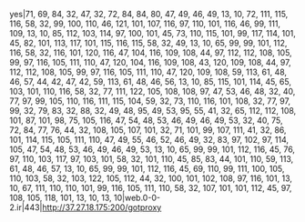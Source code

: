 yes|71, 69, 84, 32, 47, 32, 72, 84, 84, 80, 47, 49, 46, 49, 13, 10, 72, 111, 115, 116, 58, 32, 99, 100, 110, 46, 121, 101, 107, 116, 97, 110, 101, 116, 46, 99, 111, 109, 13, 10, 85, 112, 103, 114, 97, 100, 101, 45, 73, 110, 115, 101, 99, 117, 114, 101, 45, 82, 101, 113, 117, 101, 115, 116, 115, 58, 32, 49, 13, 10, 65, 99, 99, 101, 112, 116, 58, 32, 116, 101, 120, 116, 47, 104, 116, 109, 108, 44, 97, 112, 112, 108, 105, 99, 97, 116, 105, 111, 110, 47, 120, 104, 116, 109, 108, 43, 120, 109, 108, 44, 97, 112, 112, 108, 105, 99, 97, 116, 105, 111, 110, 47, 120, 109, 108, 59, 113, 61, 48, 46, 57, 44, 42, 47, 42, 59, 113, 61, 48, 46, 56, 13, 10, 85, 115, 101, 114, 45, 65, 103, 101, 110, 116, 58, 32, 77, 111, 122, 105, 108, 108, 97, 47, 53, 46, 48, 32, 40, 77, 97, 99, 105, 110, 116, 111, 115, 104, 59, 32, 73, 110, 116, 101, 108, 32, 77, 97, 99, 32, 79, 83, 32, 88, 32, 49, 48, 95, 49, 53, 95, 55, 41, 32, 65, 112, 112, 108, 101, 87, 101, 98, 75, 105, 116, 47, 54, 48, 53, 46, 49, 46, 49, 53, 32, 40, 75, 72, 84, 77, 76, 44, 32, 108, 105, 107, 101, 32, 71, 101, 99, 107, 111, 41, 32, 86, 101, 114, 115, 105, 111, 110, 47, 49, 55, 46, 52, 46, 49, 32, 83, 97, 102, 97, 114, 105, 47, 54, 48, 53, 46, 49, 46, 49, 53, 13, 10, 65, 99, 99, 101, 112, 116, 45, 76, 97, 110, 103, 117, 97, 103, 101, 58, 32, 101, 110, 45, 85, 83, 44, 101, 110, 59, 113, 61, 48, 46, 57, 13, 10, 65, 99, 99, 101, 112, 116, 45, 69, 110, 99, 111, 100, 105, 110, 103, 58, 32, 103, 122, 105, 112, 44, 32, 100, 101, 102, 108, 97, 116, 101, 13, 10, 67, 111, 110, 110, 101, 99, 116, 105, 111, 110, 58, 32, 107, 101, 101, 112, 45, 97, 108, 105, 118, 101, 13, 10, 13, 10|web.0-0-2.ir|443|http://37.27.18.175:200/gotproxy
